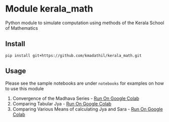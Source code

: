 # Module kerala_math
Python module to simulate computation using methods of the Kerala School of Mathematics

## Install

`pip install git+https://github.com/kmadathil/kerala_math.git`

## Usage
Please see the sample notebooks are under `notebooks` for examples on how to use this module
1. Convergence of the Madhava Series - [Run On Google Colab](https://colab.research.google.com/github/kmadathil/kerala_math/blob/master/notebooks/Computing%20Tabular%20Sines.ipynb)
2. Comparing Tabular Jya - [Run On Google Colab](https://colab.research.google.com/github/kmadathil/kerala_math/blob/master/notebooks/Convergence%20of%20the%20Madhava%20Series.ipynb)
3. Comparing Various Means of calculating Jya and Sara - [Run On Google Colab](https://colab.research.google.com/github/kmadathil/kerala_math/blob/master/notebooks/Jya%20Series.ipynb)